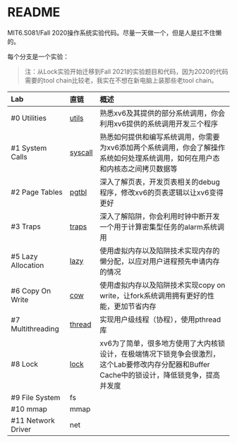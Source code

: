 # README
MIT6.S081/Fall 2020操作系统实验代码。尽量一天做一个，但是人是扛不住懒的。

每个分支是一个实验：
> 注：从Lock实验开始迁移到Fall 2021的实验题目和代码，因为2020的代码需要的tool chain比较老，我实在不想在新电脑上装那些老tool chain。

Lab|直链|概述
:-|:-|:-
#0 Utilities|[utils](https://github.com/YHaoNan/xv6-2020-labs/tree/util)|熟悉xv6及其提供的部分系统调用，你会利用xv6提供的系统调用开发三个程序
#1 System Calls|[syscall](https://github.com/YHaoNan/xv6-2020-labs/tree/syscall)|熟悉如何提供和编写系统调用，你需要为xv6添加两个系统调用，你会了解操作系统如何处理系统调用，如何在用户态和内核态之间拷贝数据等
#2 Page Tables|[pgtbl](https://github.com/YHaoNan/xv6-2020-labs/tree/pgtbl)|深入了解页表，开发页表相关的debug程序，修改xv6的页表逻辑以让xv6变得更好
#3 Traps|[traps](https://github.com/YHaoNan/xv6-2020-labs/tree/traps)|深入了解陷阱，你会利用时钟中断开发一个用于计算密集型任务的alarm系统调用
#5 Lazy Allocation|[lazy](https://github.com/YHaoNan/xv6-2020-labs/tree/lazy)|使用虚拟内存以及陷阱技术实现内存的懒分配，以应对用户进程预先申请内存的情况
#6 Copy On Write|[cow](https://github.com/YHaoNan/xv6-2020-labs/tree/cow)|使用虚拟内存以及陷阱技术实现copy on write，让fork系统调用拥有更好的性能，更加节省内存
#7 Multithreading|[thread](https://github.com/YHaoNan/xv6-2020-labs/tree/syscall)|实现用户级线程（协程），使用pthread库
#8 Lock|[lock](https://github.com/YHaoNan/xv6-2020-labs/tree/lock)|xv6为了简单，很多地方使用了大内核锁设计，在极端情况下锁竞争会很激烈，这个Lab要修改内存分配器和Buffer Cache中的锁设计，降低锁竞争，提高并发度
#9 File System|fs|
#10 mmap|mmap|
#11 Network Driver|net|